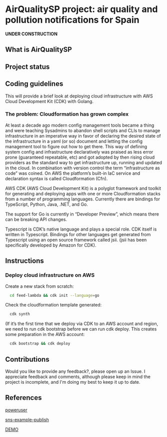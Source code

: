 # AirQualitySP project: air quality and pollution notifications for Spain

__UNDER CONSTRUCTION__

## What is AirQualitySP

## Project status

## Coding guidelines

This will provide a brief look at deploying cloud infrastructure with AWS Cloud
Development Kit (CDK) with Golang.

### The problem: Cloudformation has grown complex

At least a decade ago modern config management tools became a thing and were
teaching Sysadmins to abandon shell scripts and CLIs to manage infrastructure in
an imperative way in favor of declaring the desired state of the infrastructure
in a yaml (or so) document and letting the config management tool to figure out
how to get there. This way of defining system config and infrastructure
declaratively was praised as less error prone (guaranteed repeatable, etc) and
got adopted by then rising cloud providers as the standard way to get
infrastructure up, running and updated in the cloud. In combination with version
control the term “infrastructure as code” was coined. On AWS the platform’s
built-in IaC service and declaration syntax is called Cloudformation (Cfn).

AWS CDK (AWS Cloud Development Kit) is a polyglot framework and toolkit for
generating and deploying apps with one or more Cloudformation stacks from a
number of programming languages. Currently there are bindings for TypeScript,
Python, Java, .NET, and Go.

The support for Go is currently in “Developer Preview”, which means there can be
breaking API changes.

Typescript is CDK’s native language and plays a special role. CDK itself is
written in Typescript. Bindings for other languages get generated from
Typescript using an open source framework called jsii. (jsii has been
specifically developed by Amazon for CDK).

## Instructions

### Deploy cloud infrastructure on AWS

Create a new stack from scratch:

```bash
  cd feed-lambda && cdk init --language=go
```

Check the cloudformation template generated:

```bash
  cdk synth
```

(If it’s the first time that we deploy via CDK to an AWS account and region, we
need to run cdk bootstrap before we can run cdk deploy. This creates some
preparation in the AWS account:

```bash
  cdk bootstrap && cdk deploy
```

## Contributions

Would you like to provide any feedback?, please open up an Issue. I appreciate
feedback and comments, although please keep in mind the project is incomplete,
and I'm doing my best to keep it up to date.

## References

[poweruser](https://poweruser.blog/aws-cdk-with-go-part1-4075eeeceaad)

[sns-example-publish](https://docs.aws.amazon.com/sdk-for-go/v1/developer-guide/sns-example-publish.html)

[DEMO](https://twitter.com/ngelEnr27558455)
